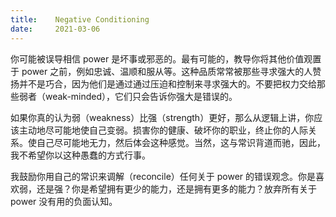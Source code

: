 ```yaml
---
title:    Negative Conditioning
date:     2021-03-06
---
```


你可能被误导相信 power 是坏事或邪恶的。最有可能的，教导你将其他价值观置于 power 之前，例如忠诚、温顺和服从等。这种品质常常被那些寻求强大的人赞扬并不是巧合，因为他们是通过通过压迫和控制来寻求强大的。不要把权力交给那些弱者（weak-minded），它们只会告诉你强大是错误的。

如果你真的认为弱（weakness）比强（strength）更好，那么从逻辑上讲，你应该主动地尽可能地使自己变弱。损害你的健康、破坏你的职业，终止你的人际关系。使自己尽可能地无力，然后体会这种感觉。当然，这与常识背道而驰，因此，我不希望你以这种愚蠢的方式行事。

我鼓励你用自己的常识来调解（reconcile）任何关于 power 的错误观念。你是喜欢弱，还是强？你是希望拥有更少的能力，还是拥有更多的能力？放弃所有关于 power 没有用的负面认知。

